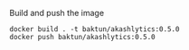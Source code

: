 Build and push the image

```
docker build . -t baktun/akashlytics:0.5.0
docker push baktun/akashlytics:0.5.0
```

